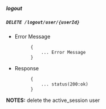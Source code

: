 ##### logout
            
##### `DELETE /logout/user/{userId}`

+ Error Message

			{
				... Error Message
			} 
+ Response

			{
				... status(200:ok)
			}

**NOTES:** delete the active_session user